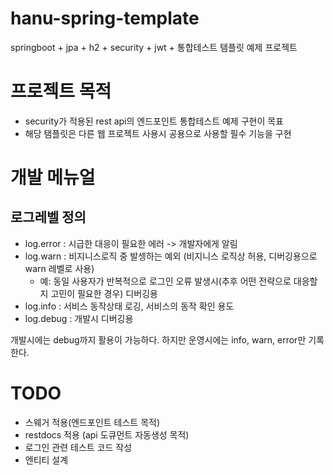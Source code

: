 # hanu-spring-template
springboot + jpa + h2 + security + jwt + 통합테스트 템플릿 예제 프로젝트

# 프로젝트 목적
- security가 적용된 rest api의 엔드포인트 통합테스트 예제 구현이 목표
- 해당 탬플릿은 다른 웹 프로젝트 사용시 공용으로 사용할 필수 기능을 구현 


# 개발 메뉴얼

## 로그레벨 정의
- log.error : 시급한 대응이 필요한 에러 -> 개발자에게 알림
- log.warn : 비지니스로직 중 발셍하는 예외 (비지니스 로직상 허용, 디버깅용으로 warn 레벨로 사용)
  - 예: 동일 사용자가 반복적으로 로그인 오류 발생시(추후 어떤 전략으로 대응할지 고민이 필요한 경우) 디버깅용
- log.info : 서비스 동작상태 로깅, 서비스의 동작 확인 용도
- log.debug : 개발시 디버깅용

개발시에는 debug까지 활용이 가능하다. 하지만 운영시에는 info, warn, error만 기록한다.


# TODO
- 스웨거 적용(엔드포인트 테스트 목적)
- restdocs 적용 (api 도큐먼트 자동생성 목적)
- 로그인 관련 테스트 코드 작성
- 엔티티 설계
